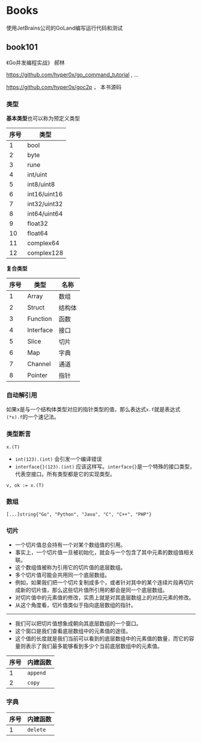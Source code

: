 # Books

使用JetBrains公司的GoLand编写运行代码和测试

## book101

《Go并发编程实战》 郝林

<https://github.com/hyper0x/go_command_tutorial> , ...

<https://github.com/hyper0x/goc2p> ， 本书源码

### 类型

**基本类型**也可以称为预定义类型

|序号|类型|
|---|---|
|1|bool|
|2|byte|
|3|rune|
|4|int/uint|
|5|int8/uint8|
|6|int16/uint16|
|7|int32/uint32|
|8|int64/uint64|
|9|float32|
|10|float64|
|11|complex64|
|12|complex128|

**复合类型**

|序号|类型|名称|
|---|---|---|
|1|Array|数组|
|2|Struct|结构体|
|3|Function|函数|
|4|Interface|接口|
|5|Slice|切片|
|6|Map|字典|
|7|Channel|通道|
|8|Pointer|指针|

### 自动解引用

如果x是与一个结构体类型对应的指针类型的值，那么表达式`x.f`就是表达式`(*x).f`的一个速记法。

### 类型断言

```
x.(T)
```

- `int(123).(int)` 会引发一个编译错误
- `interface{}(123).(int)` 应该这样写。`interface{}`是一个特殊的接口类型，代表空接口。所有类型都是它的实现类型。

```
v, ok := x.(T)
```

### 数组

```
[...]string{"Go", "Python", "Java", "C", "C++", "PHP"}
```

### 切片

- 一个切片值总会持有一个对某个数组值的引用。
- 事实上，一个切片值一旦被初始化，就会与一个包含了其中元素的数组值相关联。
- 这个数组值被称为引用它的切片值的底层数组。
- 多个切片值可能会共用同一个底层数组。
- 例如，如果我们把一个切片复制成多个，或者针对其中的某个连续片段再切片成新的切片值，那么这些切片值所引用的都会是同一个底层数组。
- 对切片值中的元素值的修改，实质上就是对其底层数组上的对应元素的修改。
- 从这个角度看，切片值类似于指向底层数组的指针。

-----
- 我们可以把切片值想象成朝向其底层数组的一个窗口。
- 这个窗口是我们查看底层数组中的元素值的途径。
- 这个值的长度就是我们当前可以看到的底层数组中的元素值的数量，而它的容量则表示了我们最多能够看到多少个当前底层数组中的元素值。

|序号|内建函数|
|---|---|
|1|`append`|
|2|`copy`|

### 字典

|序号|内建函数|
|---|---|
|1|`delete`|






